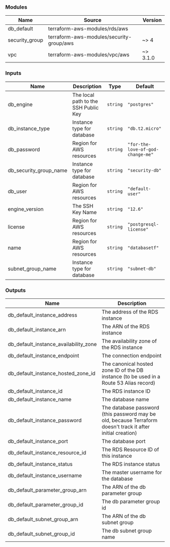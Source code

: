 <!-- BEGIN_TF_DOCS -->
### Modules

| Name | Source | Version |
|------|--------|---------|
| db\_default | terraform-aws-modules/rds/aws |  |
| security\_group | terraform-aws-modules/security-group/aws | ~> 4 |
| vpc | terraform-aws-modules/vpc/aws | ~> 3.1.0 |

### Inputs

| Name | Description | Type | Default |
|------|-------------|------|---------|
| db\_engine | The local path to the SSH Public Key | `string` | `"postgres"` |
| db\_instance\_type | Instance type for database | `string` | `"db.t2.micro"` |
| db\_password | Region for AWS resources | `string` | `"for-the-love-of-god-change-me"` |
| db\_security\_group\_name | Instance type for database | `string` | `"security-db"` |
| db\_user | Region for AWS resources | `string` | `"default-user"` |
| engine\_version | The SSH Key Name | `string` | `"12.6"` |
| license | Region for AWS resources | `string` | `"postgresql-license"` |
| name | Region for AWS resources | `string` | `"databasetf"` |
| subnet\_group\_name | Instance type for database | `string` | `"subnet-db"` |

### Outputs

| Name | Description |
|------|-------------|
| db\_default\_instance\_address | The address of the RDS instance |
| db\_default\_instance\_arn | The ARN of the RDS instance |
| db\_default\_instance\_availability\_zone | The availability zone of the RDS instance |
| db\_default\_instance\_endpoint | The connection endpoint |
| db\_default\_instance\_hosted\_zone\_id | The canonical hosted zone ID of the DB instance (to be used in a Route 53 Alias record) |
| db\_default\_instance\_id | The RDS instance ID |
| db\_default\_instance\_name | The database name |
| db\_default\_instance\_password | The database password (this password may be old, because Terraform doesn't track it after initial creation) |
| db\_default\_instance\_port | The database port |
| db\_default\_instance\_resource\_id | The RDS Resource ID of this instance |
| db\_default\_instance\_status | The RDS instance status |
| db\_default\_instance\_username | The master username for the database |
| db\_default\_parameter\_group\_arn | The ARN of the db parameter group |
| db\_default\_parameter\_group\_id | The db parameter group id |
| db\_default\_subnet\_group\_arn | The ARN of the db subnet group |
| db\_default\_subnet\_group\_id | The db subnet group name |
<!-- END_TF_DOCS -->

